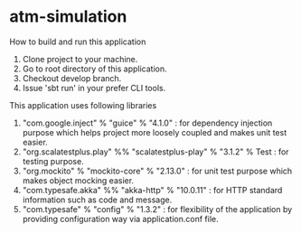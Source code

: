 # atm-simulation

How to build and run this application
1. Clone project to your machine.
2. Go to root directory of this application.
3. Checkout develop branch.
4. Issue 'sbt run' in your prefer CLI tools.

This application uses following libraries
1. "com.google.inject" % "guice" % "4.1.0" : for dependency injection purpose which helps project more loosely coupled and makes unit test easier.
2. "org.scalatestplus.play" %% "scalatestplus-play" % "3.1.2" % Test : for testing purpose.
3. "org.mockito" % "mockito-core" % "2.13.0" : for unit test purpose which makes object mocking easier.
4. "com.typesafe.akka" %% "akka-http"   % "10.0.11" : for HTTP standard information such as code and message.
5. "com.typesafe" % "config" % "1.3.2" : for flexibility of the application by providing configuration way via application.conf file.